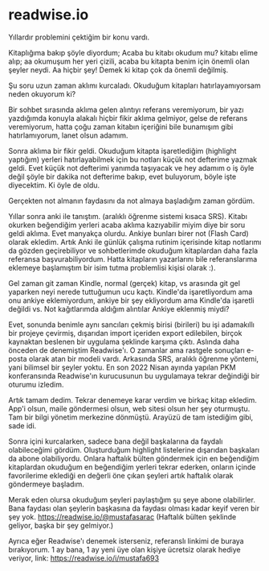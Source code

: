 # readwise.io

Yıllardır problemini çektiğim bir konu vardı.

Kitaplığıma bakıp şöyle diyordum; Acaba bu kitabı okudum mu? kitabı elime alıp; aa okumuşum her yeri çizili, acaba bu kitapta benim için önemli olan şeyler neydi. Aa hiçbir şey! Demek ki kitap çok da önemli değilmiş. 

Şu soru uzun zaman aklımı kurcaladı. Okuduğum kitapları hatırlayamıyorsam neden okuyorum ki?

Bir sohbet sırasında aklıma gelen alıntıyı referans veremiyorum, bir yazı yazdığımda konuyla alakalı hiçbir fikir aklıma gelmiyor, gelse de referans veremiyorum, hatta çoğu zaman kitabın içeriğini bile bunamışım gibi hatırlamıyorum, lanet olsun adamım. 

Sonra aklıma bir fikir geldi. Okuduğum kitapta işaretlediğim (highlight yaptığım) yerleri hatırlayabilmek için bu notları küçük not defterime yazmak geldi. Evet küçük not defterimi yanımda taşıyacak ve hey adamım o iş öyle değil şöyle bir dakika not defterime bakıp, evet buluyorum, böyle işte diyecektim. Ki öyle de oldu.

Gerçekten not almanın faydasını da not almaya başladığım zaman gördüm. 

Yıllar sonra anki ile tanıştım. (aralıklı öğrenme sistemi kısaca SRS). Kitabı okurken beğendiğim yerleri acaba aklıma kazıyabilir miyim diye bir soru geldi aklıma. Evet manyakça olurdu. Ankiye bunları birer not (Flash Card) olarak ekledim. Artık Anki ile günlük çalışma rutinim içerisinde kitap notlarımı da gözden geçirebiliyor ve sohbetlerimde okuduğum kitaplardan daha fazla referansa başvurabiliyordum. Hatta kitapların yazarlarını bile referanslarıma eklemeye başlamıştım  bir isim tutma problemlisi kişisi olarak :). 

Gel zaman git zaman Kindle, normal (gerçek) kitap, vs arasında git gel yaparken neyi nerede tuttuğumun ucu kaçtı. Kindle'da işaretliyordum ama onu ankiye eklemiyordum, ankiye bir şey ekliyordum ama Kindle'da işaretli değildi vs. Not kağıtlarımda aldığım alıntılar Ankiye eklenmiş miydi?

Evet, sonunda benimle aynı sancıları çekmiş birisi (birileri) bu işi adamakıllı bir projeye çevirmiş, dışarıdan import içeriden export edilebilen, birçok kaynaktan beslenen bir uygulama şeklinde karşıma çıktı. Aslında daha önceden de denemiştim Readwise'ı. O zamanlar ama rastgele sonuçları e-posta olarak atan bir modeli vardı. Arkasında SRS, aralıklı öğrenme yöntemi, yani bilimsel bir şeyler yoktu. En son 2022 Nisan ayında yapılan PKM konferansında Readwise'ın kurucusunun bu uygulamaya tekrar değindiği bir oturumu izledim.

Artık tamam dedim. Tekrar denemeye karar verdim ve birkaç kitap ekledim. App'i olsun, maile göndermesi olsun, web sitesi olsun her şey oturmuştu. Tam bir bilgi yönetim merkezine dönmüştü. Arayüzü de tam istediğim gibi, sade idi.

Sonra içini kurcalarken, sadece bana değil başkalarına da faydalı olabileceğimi gördüm. Oluşturduğum highlight listelerine dışarıdan başkaları da abone olabiliyordu. Onlara haftalık bülten göndermek için en beğendiğim kitaplardan okuduğum en beğendiğim yerleri tekrar ederken, onların içinde favorilerime eklediği en değerli öne çıkan şeyleri artık haftalık olarak göndermeye başladım. 

Merak eden olursa okuduğum şeyleri paylaştığım şu şeye abone olabilirler. Bana faydası olan şeylerin başkasına da faydası olması kadar keyif veren bir şey yok. https://readwise.io/@mustafasarac (Haftalık bülten şeklinde geliyor, başka bir şey gelmiyor.) 

Ayrıca eğer Readwise'ı denemek isterseniz, referanslı linkimi de buraya bırakıyorum. 1 ay bana, 1 ay yeni üye olan kişiye ücretsiz olarak hediye veriyor, link: https://readwise.io/i/mustafa693 